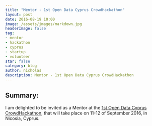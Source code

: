 ```yaml
---
title: "Mentor - 1st Open Data Cyprus CrowdHackathon"
layout: post
date: 2016-08-19 10:00
image: /assets/images/markdown.jpg
headerImage: false
tag:
- mentor
- hackathon
- cyprus
- startup
- volunteer
star: false
category: blog
author: nicholas
description: Mentor - 1st Open Data Cyprus CrowdHackathon
---
```


## Summary:
I am delighted to be invited as a Mentor at the [1st Open Data Cyprus
CrowdHackathon](http://crowdhackathon.com/opendatacy/), that will take place
on 11-12 of September 2016, in Nicosia, Cyprus.
